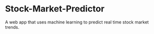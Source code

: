 # Stock-Market-Predictor
A web app that uses machine learning to predict real time stock market trends.
